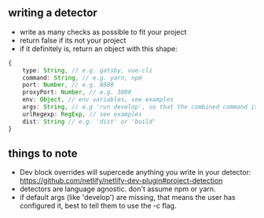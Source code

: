 ## writing a detector

- write as many checks as possible to fit your project
- return false if its not your project
- if it definitely is, return an object with this shape:

```ts
{
    type: String, // e.g. gatsby, vue-cli
    command: String, // e.g. yarn, npm
    port: Number, // e.g. 8888
    proxyPort: Number, // e.g. 3000
    env: Object, // env variables, see examples
    args: String, // e.g 'run develop', so that the combined command is 'npm run develop'
    urlRegexp: RegExp, // see examples
    dist: String // e.g. 'dist' or 'build'
}
```

## things to note

- Dev block overrides will supercede anything you write in your detector: https://github.com/netlify/netlify-dev-plugin#project-detection
- detectors are language agnostic. don't assume npm or yarn.
- if default args (like 'develop') are missing, that means the user has configured it, best to tell them to use the -c flag.

